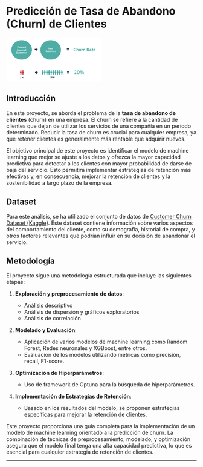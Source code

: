 
# Predicción de Tasa de Abandono (Churn) de Clientes

<img src="Fig/Churn_rate_img.png" alt="Churn Rate" width="50%"/>

## Introducción

En este proyecto, se aborda el problema de la **tasa de abandono de clientes** (churn) en una empresa. El churn se refiere a la cantidad de clientes que dejan de utilizar los servicios de una compañía en un período determinado. Reducir la tasa de churn es crucial para cualquier empresa, ya que retener clientes es generalmente más rentable que adquirir nuevos.

El objetivo principal de este proyecto es identificar el modelo de machine learning que mejor se ajuste a los datos y ofrezca la mayor capacidad predictiva para detectar a los clientes con mayor probabilidad de darse de baja del servicio. Esto permitirá implementar estrategias de retención más efectivas y, en consecuencia, mejorar la retención de clientes y la sostenibilidad a largo plazo de la empresa.

## Dataset

Para este análisis, se ha utilizado el conjunto de datos de [Customer Churn Dataset (Kaggle)](https://www.kaggle.com/datasets/muhammadshahidazeem/customer-churn-dataset). Este dataset contiene información sobre varios aspectos del comportamiento del cliente, como su demografía, historial de compra, y otros factores relevantes que podrían influir en su decisión de abandonar el servicio.

## Metodología

El proyecto sigue una metodología estructurada que incluye las siguientes etapas:

1. **Exploración y preprocesamiento de datos**:
   - Análisis descriptivo
   - Análisis de dispersión y gráficos exploratorios
   - Análisis de correlación

2. **Modelado y Evaluación**:
   - Aplicación de varios modelos de machine learning como Random Forest, Redes neuronales y XGBoost, entre otros.
   - Evaluación de los modelos utilizando métricas como precisión, recall, F1-score.

3. **Optimización de Hiperparámetros**:
   - Uso de framework de Optuna para la búsqueda de hiperparámetros.

4. **Implementación de Estrategias de Retención**:
   - Basado en los resultados del modelo, se proponen estrategias específicas para mejorar la retención de clientes.


Este proyecto proporciona una guía completa para la implementación de un modelo de machine learning orientado a la predicción de churn. La combinación de técnicas de preprocesamiento, modelado, y optimización asegura que el modelo final tenga una alta capacidad predictiva, lo que es esencial para cualquier estrategia de retención de clientes.

---

